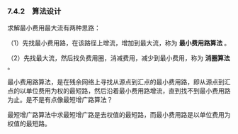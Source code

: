 ### 7.4.2　算法设计

求解最小费用最大流有两种思路：

（1）先找最小费用路，在该路径上增流，增加到最大流，称为 **最小费用路算法** 。

（2）先找最大流，然后找负费用圈，消减费用，减少到最小费用，称为 **消圈算法** 。

最小费用路算法，是在残余网络上寻找从源点到汇点的最小费用路，即从源点到汇点的以单位费用为权的最短路，然后沿着最小费用路增流，直到找不到最小费用路为止。是不是有点像最短增广路算法？

最短增广路算法中求最短增广路是去权值的最短路，而最小费用路是以单位费用为权值的最短路。

